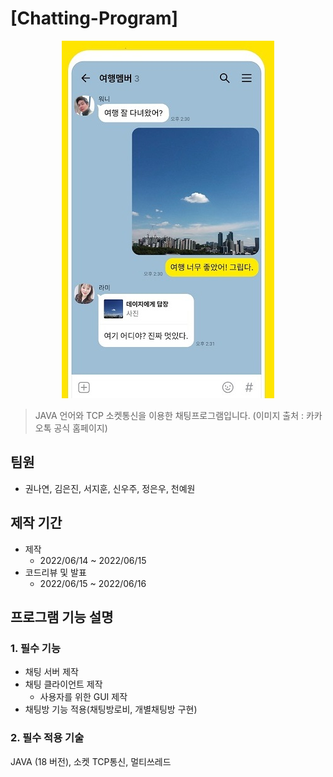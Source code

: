 # [Chatting-Program]

<div align=center>
    
![kakao.jpg](/image/kakao(mini).jpg)

</div>

> JAVA 언어와 TCP 소켓통신을 이용한 채팅프로그램입니다. (이미지 출처 : 카카오톡 공식 홈페이지)

## 팀원

- 권나연, 김은진, 서지훈, 신우주, 정은우, 천예원

## 제작 기간

- 제작
    - 2022/06/14 ~ 2022/06/15
- 코드리뷰 및 발표
    - 2022/06/15 ~ 2022/06/16

## 프로그램 기능 설명

### 1. 필수 기능

- 채팅 서버 제작
- 채팅 클라이언트 제작
  - 사용자를 위한 GUI 제작
- 채팅방 기능 적용(채팅방로비, 개별채팅방 구현)

### 2. 필수 적용 기술

JAVA (18 버전), 소켓 TCP통신, 멀티쓰레드
